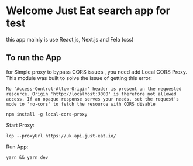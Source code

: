 # Welcome Just Eat search app for test

this app mainly is use React.js, Next.js and Fela (css) 


## To run the App

for Simple proxy to bypass CORS issues , you need add Local CORS Proxy. This module was built to solve the issue of getting this error:

```
No 'Access-Control-Allow-Origin' header is present on the requested resource. Origin 'http://localhost:3000' is therefore not allowed access. If an opaque response serves your needs, set the request's mode to 'no-cors' to fetch the resource with CORS disable
```
```
npm install -g local-cors-proxy
```
Start Proxy:

```
lcp --proxyUrl https://uk.api.just-eat.io/
```
Run App:

```
yarn && yarn dev
```
